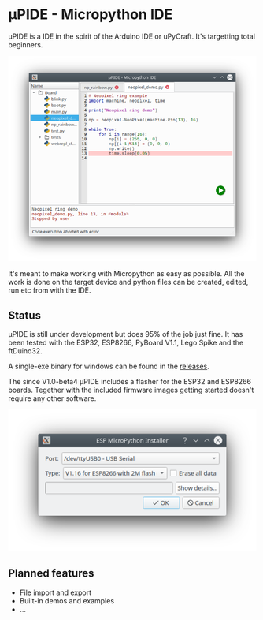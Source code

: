 # µPIDE - Micropython IDE

µPIDE is a IDE in the spirit of the Arduino IDE or uPyCraft.
It's targetting total beginners.

![upide](upide.png)

It's meant to make working with Micropython as easy as possible.
All the work is done on the target device and python files can
be created, edited, run etc from with the IDE.

## Status

µPIDE is still under development but does 95% of the job just fine.
It has been tested with the ESP32, ESP8266, PyBoard V1.1, Lego Spike
and the ftDuino32.

A single-exe binary for windows can be found in the [releases](https://github.com/harbaum/upide/releases/latest).

The since V1.0-beta4 µPIDE includes a flasher for the ESP32 and
ESP8266 boards. Tegether with the included firmware images getting
started doesn't require any other software.

![esp flasher](esp_flasher.png)

## Planned features

- File import and export
- Built-in demos and examples
- ...
